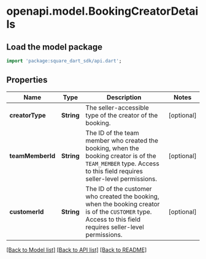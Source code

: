 # openapi.model.BookingCreatorDetails

## Load the model package
```dart
import 'package:square_dart_sdk/api.dart';
```

## Properties
Name | Type | Description | Notes
------------ | ------------- | ------------- | -------------
**creatorType** | **String** | The seller-accessible type of the creator of the booking. | [optional] 
**teamMemberId** | **String** | The ID of the team member who created the booking, when the booking creator is of the `TEAM_MEMBER` type. Access to this field requires seller-level permissions. | [optional] 
**customerId** | **String** | The ID of the customer who created the booking, when the booking creator is of the `CUSTOMER` type. Access to this field requires seller-level permissions. | [optional] 

[[Back to Model list]](../README.md#documentation-for-models) [[Back to API list]](../README.md#documentation-for-api-endpoints) [[Back to README]](../README.md)


